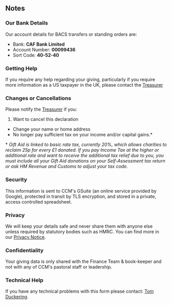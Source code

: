 ---
---
## Notes

### Our Bank Details

Our account details for BACS transfers or standing orders are:

* Bank: **CAF Bank Limited**
* Account Number: **00099436**
* Sort Code: **40-52-40**

### Getting Help

If you require any help regarding your giving, particularly if you require more information as a US taxpayer in the UK, please contact the [Treasurer](mailto:treasurer@christchurchmayfair.org)

### Changes or Cancellations

Please notify the [Treasurer](mailto:treasurer@christchurchmayfair.org) if you:
1. Want to cancel this declaration
* Change your name or home address
* No longer pay sufficient tax on your income and/or capital gains.*

\* *Gift Aid is linked to basic rate tax, currently 20%, which allows charities to reclaim 25p for every £1 donated. If you pay Income Tax at the higher or additional rate and want to receive the additional tax relief due to you, you must include all your Gift Aid donations on your Self-Assessment tax return or ask HM Revenue and Customs to adjust your tax code.*

### Security

This information is sent to CCM's GSuite (an online service provided by Google), protected in transit by TLS encryption, and stored in a private, access controlled spreadsheet.

### Privacy

We will keep your details safe and never share them with anyone else unless required by statutory bodies such as HMRC. You can find more in our [Privacy Notice](/privacy-notice).

### Confidentiality

Your giving data is only shared with the Finance Team & book-keeper and not with any of CCM's pastoral staff or leadership.

### Technical Help

If you have any technical problems with this form please contact: [Tom Duckering](tom@christchurchmayfair.org).